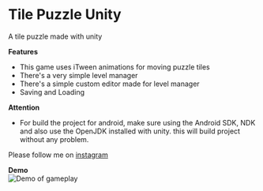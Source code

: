 # Tile Puzzle Unity
A tile puzzle made with unity

<b>Features</b>
* This game uses iTween animations for moving puzzle tiles
* There's a very simple level manager
* There's a simple custom editor made for level manager
* Saving and Loading

<b>Attention</b>
* For build the project for android, make sure using the Android SDK, NDK and also use the OpenJDK installed with unity. this will build project without any problem.

Please follow me on <a href="https://www.instagram.com/gameditors/">instagram</a>

<b>Demo</b><br>
![Demo of gameplay](https://github.com/GamEditorsTechnolegies/Tile-Puzzle-Unity/blob/master/Tile-Puzzle-Unity-Demo.gif)
